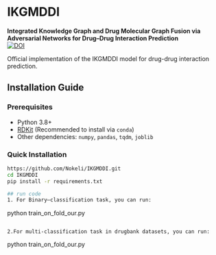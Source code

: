 # IKGMDDI  

**Integrated Knowledge Graph and Drug Molecular Graph Fusion via Adversarial Networks for Drug–Drug Interaction Prediction**  
[![DOI](https://img.shields.io/badge/DOI-10.1021%2Facs.jcim.4c01647-blue)](https://pubs.acs.org/doi/10.1021/acs.jcim.4c01647)

Official implementation of the IKGMDDI model for drug-drug interaction prediction.

## Installation Guide  

### Prerequisites  
- Python 3.8+  
- [RDKit](https://www.rdkit.org/docs/Install.html) (Recommended to install via `conda`)  
- Other dependencies: `numpy`, `pandas`, `tqdm`, `joblib`  

### Quick Installation  
```bash  
https://github.com/Nokeli/IKGMDDI.git 
cd IKGMDDI  
pip install -r requirements.txt

## run code
1. For Binary—classification task, you can run:
```
python train_on_fold_our.py
```

2.For multi-classification task in drugbank datasets, you can run:
```
python train_on_fold_our.py
```
